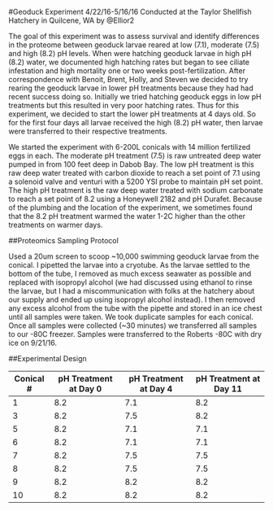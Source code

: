 #Geoduck Experiment
4/22/16-5/16/16 Conducted at the Taylor Shellfish Hatchery in Quilcene, WA by @Ellior2

The goal of this experiment was to assess survival and identify differences in the proteome between geoduck larvae reared at low (7.1), moderate (7.5) and high (8.2) pH levels. When were hatching geoduck larvae in high pH (8.2) water, we documented high hatching rates but began to see ciliate infestation and high mortality one or two weeks post-fertilization. After correspondence with Benoit, Brent, Holly, and Steven we decided to try rearing the geoduck larvae in lower pH treatments because they had had recent success doing so. Initially we tried hatching geoduck eggs in low pH treatments but this resulted in very poor hatching rates. Thus for this experiment, we decided to start the lower pH treatments at 4 days old. So for the first four days all larvae received the high (8.2) pH water, then larvae were transferred to their respective treatments.

We started the experiment with 6-200L conicals with 14 million fertilized eggs in each. The moderate pH treatment (7.5) is raw untreated deep water pumped in from 100 feet deep in Dabob Bay. The low pH treatment is this raw deep water treated with carbon dioxide to reach a set point of 7.1 using a solenoid valve and venturi with a 5200 YSI probe to maintain pH set point. The high pH treatment is the raw deep water treated with sodium carbonate to reach a set point of 8.2 using a Honeywell 2182 and pH Durafet. Because of the plumbing and the location of the experiment, we sometimes found that the 8.2 pH treatment warmed the water 1-2C higher than the other treatments on warmer days.

##Proteomics Sampling Protocol

Used a 20um screen to scoop ~10,000 swimming geoduck larvae from the conical. I pipetted the larvae into a cryotube. As the larvae settled to the bottom of the tube, I removed as much excess seawater as possible and replaced with isopropyl alcohol (we had discussed using ethanol to rinse the larvae, but I had a miscommunication with folks at the hatchery about our supply and ended up using isopropyl alcohol instead). I then removed any excess alcohol from the tube with the pipette and stored in an ice chest until all samples were taken. We took duplicate samples for each conical. Once all samples were collected (~30 minutes) we transferred all samples to our -80C freezer. Samples were transferred to the Roberts -80C with dry ice on 9/21/16.


##Experimental Design


| Conical #  | pH Treatment at Day 0 | pH Treatment at Day 4 | pH Treatment at Day 11 |
-------------|-----------------------|-----------------------|------------------------|
| 1          | 8.2                   | 7.1                   | 8.2                    |
| 3          | 8.2                   | 7.5                   | 8.2                    |
| 5          | 8.2                   | 7.1                   | 7.1                    |
| 6          | 8.2                   | 7.1                   | 7.1                    |
| 7          | 8.2                   | 7.5                   | 7.5                    |
| 8          | 8.2                   | 7.5                   | 7.5                    |
| 9          | 8.2                   | 8.2                   | 8.2                    |
| 10         | 8.2                   | 8.2                   | 8.2                    |
